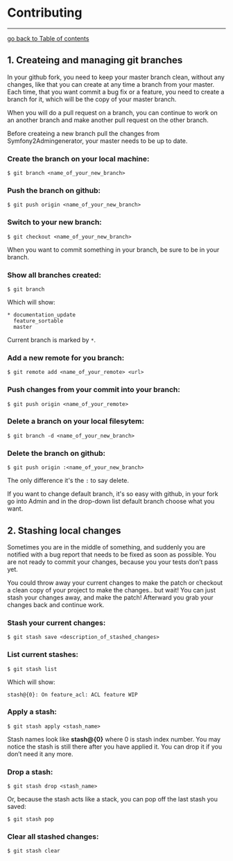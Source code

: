 # Contributing
----------------------------------------------------

[go back to Table of contents][back-to-index]

[back-to-index]: https://github.com/symfony2admingenerator/AdmingeneratorGeneratorBundle/blob/master/Resources/doc/documentation.md#2-support-and-contribution

## 1. Createing and managing git branches

In your github fork, you need to keep your master branch clean, without any changes, 
like that you can create at any time a branch from your master. Each time, that you 
want commit a bug fix or a feature, you need to create a branch for it, which will 
be the copy of your master branch. 

When you will do a pull request on a branch, you can continue to work on an another 
branch and make another pull request on the other branch. 

Before createing a new branch pull the changes from Symfony2Admingenerator, your master 
needs to be up to date.

### Create the branch on your local machine:

```console
$ git branch <name_of_your_new_branch>
```

### Push the branch on github:

```console
$ git push origin <name_of_your_new_branch>
```

### Switch to your new branch:

```console
$ git checkout <name_of_your_new_branch>
```

When you want to commit something in your branch, be sure to be in your branch.

### Show all branches created:

```console
$ git branch
```

Which will show:

```console
* documentation_update
  feature_sortable
  master
```

Current branch is marked by `*`.

### Add a new remote for you branch:

```console
$ git remote add <name_of_your_remote> <url>
```

### Push changes from your commit into your branch:

```console
$ git push origin <name_of_your_remote>
```

### Delete a branch on your local filesytem:

```console
$ git branch -d <name_of_your_new_branch>
```

### Delete the branch on github:

```console
$ git push origin :<name_of_your_new_branch>
```

The only difference it's the `:` to say delete.

If you want to change default branch, it's so easy with github, in your fork go 
into Admin and in the drop-down list default branch choose what you want.

## 2. Stashing local changes

Sometimes you are in the middle of something, and suddenly you are notified with 
a bug report that needs to be fixed as soon as possible. You are not ready to 
commit your changes, because you your tests don’t pass yet.

You could throw away your current changes to make the patch or checkout 
a clean copy of your project to make the changes.. but wait! You can just stash your 
changes away, and make the patch! Afterward you grab your changes back and continue work.

### Stash your current changes:

```console
$ git stash save <description_of_stashed_changes>
```

### List current stashes:

```console
$ git stash list
```

Which will show:

```console
stash@{0}: On feature_acl: ACL feature WIP
```

### Apply a stash:

```console
$ git stash apply <stash_name>
```

Stash names look like **stash@{0}** where 0 is stash index number. You may notice 
the stash is still there after you have applied it. You can drop it if you don’t 
need it any more.

### Drop a stash:

```console
$ git stash drop <stash_name>
```

Or, because the stash acts like a stack, you can pop off the last stash you saved:

```console
$ git stash pop
```

### Clear all stashed changes:

```console
$ git stash clear
```
